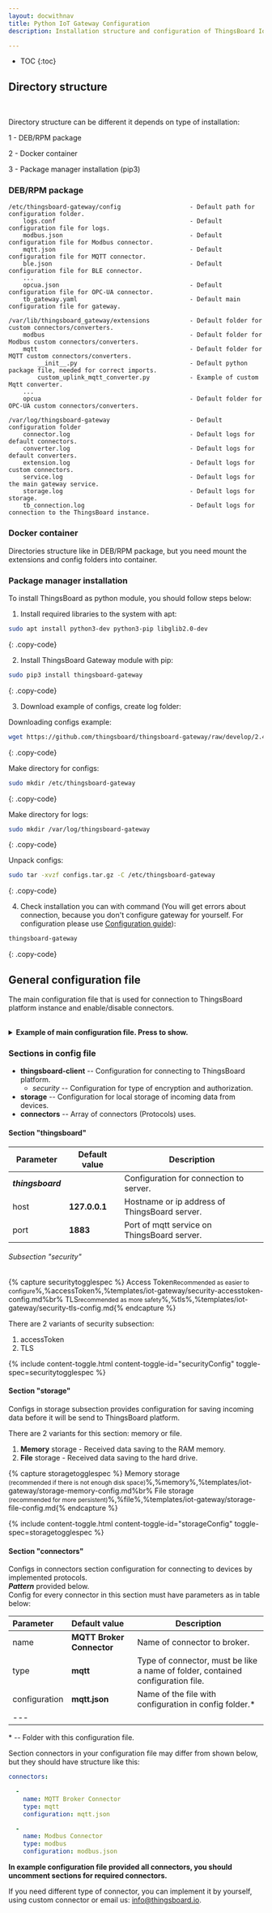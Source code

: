 ```yaml
---
layout: docwithnav
title: Python IoT Gateway Configuration
description: Installation structure and configuration of ThingsBoard IoT Gateway 

---
```



* TOC
{:toc}


## Directory structure

<br>

Directory structure can be different it depends on type of installation:

1 - DEB/RPM package

2 - Docker container

3 - Package manager installation (pip3)

### DEB/RPM package

```text
/etc/thingsboard-gateway/config                   - Default path for configuration folder.
    logs.conf                                     - Default configuration file for logs.
    modbus.json                                   - Default configuration file for Modbus connector.
    mqtt.json                                     - Default configuration file for MQTT connector.
    ble.json                                      - Default configuration file for BLE connector.
    ...
    opcua.json                                    - Default configuration file for OPC-UA connector.
    tb_gateway.yaml                               - Default main configuration file for gateway. 

/var/lib/thingsboard_gateway/extensions           - Default folder for custom connectors/converters.                      
    modbus                                        - Default folder for Modbus custom connectors/converters.
    mqtt                                          - Default folder for MQTT custom connectors/converters.
        __init__.py                               - Default python package file, needed for correct imports.
        custom_uplink_mqtt_converter.py           - Example of custom Mqtt converter.
    ...
    opcua                                         - Default folder for OPC-UA custom connectors/converters.

/var/log/thingsboard-gateway                      - Default configuration folder
    connector.log                                 - Default logs for default connectors.
    converter.log                                 - Default logs for default converters.
    extension.log                                 - Default logs for custom connectors.
    service.log                                   - Default logs for the main gateway service.
    storage.log                                   - Default logs for storage.
    tb_connection.log                             - Default logs for connection to the ThingsBoard instance.
```
        

### Docker container

Directories structure like in DEB/RPM package, but you need mount the extensions  and config folders into container.

### Package manager installation

To install ThingsBoard as python module, you should follow steps below:  

1. Install required libraries to the system with apt:  

```bash
sudo apt install python3-dev python3-pip libglib2.0-dev 
```
{: .copy-code}

2. Install ThingsBoard Gateway module with pip:  

```bash
sudo pip3 install thingsboard-gateway
```
{: .copy-code}

3. Download example of configs, create log folder:  

Downloading configs example:  

```bash
wget https://github.com/thingsboard/thingsboard-gateway/raw/develop/2.4-python/configs.tar.gz
```
{: .copy-code}

Make directory for configs:  
```bash
sudo mkdir /etc/thingsboard-gateway
```
{: .copy-code}

Make directory for logs:  
```bash
sudo mkdir /var/log/thingsboard-gateway
```
{: .copy-code}

Unpack configs:  
```bash
sudo tar -xvzf configs.tar.gz -C /etc/thingsboard-gateway
```
{: .copy-code}


4. Check installation you can with command (You will get errors about connection, because you don't configure gateway for yourself. For configuration please use [Configuration guide](/docs/iot-gateway/configuration-guide)):

```bash
thingsboard-gateway
```
{: .copy-code}

## General configuration file

The main configuration file that is used for connection to ThingsBoard platform instance and enable/disable connectors.  
<br>
<details>
<summary>
<b>Example of main configuration file. Press to show.</b>
</summary>

{% highlight yaml %}

thingsboard:
  host: 127.0.0.1
  port: 1883
  security:
    accessToken: FUH2Fonov6eajSHi0Zyw
storage:
  type: memory
  read_records_count: 10
  max_records_count: 1000
connectors:

  -
    name: MQTT Broker Connector
    type: mqtt
    configuration: mqtt.json

  -
    name: Modbus Connector
    type: modbus
    configuration: modbus.json

  -
    name: OPC-UA Connector
    type: opcua
    configuration: opcua.json
   
  -
    name: BLE Connector
    type: ble
    configuration: ble.json

{% endhighlight %}
<b><i>Spaces identity are important.</i></b>  
</details>

### Sections in config file

+ **thingsboard-client** -- Configuration for connecting to ThingsBoard platform.
  - *security* -- Configuration for type of encryption and authorization.
+ **storage** -- Configuration for local storage of incoming data from devices.
+ **connectors** -- Array of connectors (Protocols) uses.

#### Section "thingsboard"

|**Parameter**             | **Default value**                            |   **Description**                                              |
|---                       |---                                           |---                                                             |
| ***thingsboard***        |                                              | Configuration for connection to server.                        |
| host                     | **127.0.0.1**                                | Hostname or ip address of ThingsBoard server.                  |
| port                     | **1883**                                     | Port of mqtt service on ThingsBoard server.                    |

###### Subsection "security"


{% capture securitytogglespec %}
Access Token<small>Recommended as easier to configure</small>%,%accessToken%,%templates/iot-gateway/security-accesstoken-config.md%br%
TLS<small>recommended as more safety</small>%,%tls%,%templates/iot-gateway/security-tls-config.md{% endcapture %}

There are 2 variants of security subsection:
1. accessToken
2. TLS

{% include content-toggle.html content-toggle-id="securityConfig" toggle-spec=securitytogglespec %}


#### Section "storage"

Configs in storage subsection provides configuration for saving incoming data before it will be send to ThingsBoard platform.
  
There are 2 variants for this section: memory or file.
1. **Memory** storage - Received data saving to the RAM memory.
2. **File** storage - Received data saving to the hard drive.

{% capture storagetogglespec %}
Memory storage<br/> <small>(recommended if there is not enough disk space)</small>%,%memory%,%templates/iot-gateway/storage-memory-config.md%br%
File storage<br/> <small>(recommended for more persistent)</small>%,%file%,%templates/iot-gateway/storage-file-config.md{% endcapture %}

{% include content-toggle.html content-toggle-id="storageConfig" toggle-spec=storagetogglespec %}

#### Section "connectors"
 Configs in connectors section configuration for connecting to devices by implemented protocols.  
 ***Pattern*** provided below.  
 Config for every connector in this section must have parameters as in table below:  
 
|**Parameter**|**Default value**|**Description**|
|:-|:-|- 
| name                     | **MQTT Broker Connector**                    | Name of connector to broker.                                                    |
| type                     | **mqtt**                                     | Type of connector, must be like a name of folder, contained configuration file. |
| configuration            | **mqtt.json**                                | Name of the file with configuration in config folder.*                          |
|---

\* -- Folder with this configuration file.  

Section connectors in your configuration file may differ from shown below, but they should have structure like this:  

```yaml
connectors:

  -
    name: MQTT Broker Connector
    type: mqtt
    configuration: mqtt.json

  -
    name: Modbus Connector
    type: modbus
    configuration: modbus.json

```

**In example configuration file provided all connectors, you should uncomment sections for required connectors.**  

If you need different type of connector, you can implement it by yourself, using custom connector or email us: <info@thingsboard.io>.
